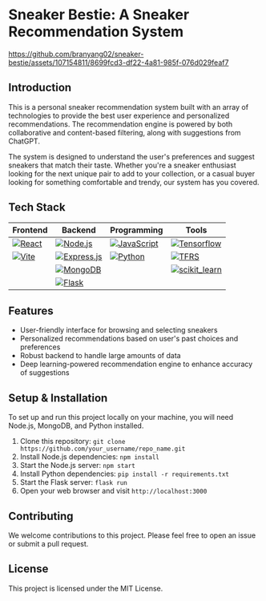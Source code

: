 # Sneaker Bestie: A Sneaker Recommendation System

https://github.com/branyang02/sneaker-bestie/assets/107154811/8699fcd3-df22-4a81-985f-076d029feaf7

## Introduction

This is a personal sneaker recommendation system built with an array of technologies to provide the best user experience and personalized recommendations. The recommendation engine is powered by both collaborative and content-based filtering, along with suggestions from ChatGPT.

The system is designed to understand the user's preferences and suggest sneakers that match their taste. Whether you're a sneaker enthusiast looking for the next unique pair to add to your collection, or a casual buyer looking for something comfortable and trendy, our system has you covered.

## Tech Stack

| Frontend                                                                                                                    | Backend                                                                                                                                           | Programming                                                                                                                                       | Tools                                                                                                                                                                 |
| --------------------------------------------------------------------------------------------------------------------------- | ------------------------------------------------------------------------------------------------------------------------------------------------- | ------------------------------------------------------------------------------------------------------------------------------------------------- | --------------------------------------------------------------------------------------------------------------------------------------------------------------------- |
| [![React](https://img.shields.io/badge/React-20232A?style=for-the-badge&logo=react&logoColor=61DAFB)](https://reactjs.org/) | [![Node.js](https://img.shields.io/badge/Node%20js-339933?style=for-the-badge&logo=nodedotjs&logoColor=white)](https://nodejs.org/en)             | [![JavaScript](https://img.shields.io/badge/JavaScript-323330?style=for-the-badge&logo=javascript&logoColor=F7DF1E)](https://www.javascript.com/) | [![Tensorflow](https://img.shields.io/badge/TensorFlow-FF6F00?style=for-the-badge&logo=TensorFlow&logoColor=white)](https://www.tensorflow.org/)                      |
| [![Vite](https://img.shields.io/badge/Vite-B73BFE?style=for-the-badge&logo=vite&logoColor=FFD62E)](https://vitejs.dev/)     | [![Express.js](https://img.shields.io/badge/Express%20js-000000?style=for-the-badge&logo=express&logoColor=white)](https://expressjs.com/)        | [![Python](https://img.shields.io/badge/Python-FFD43B?style=for-the-badge&logo=python&logoColor=blue)](https://www.python.org/)                   | [![TFRS](https://img.shields.io/badge/TFRS-FF6F00?style=for-the-badge&logo=TensorFlow&logoColor=white)](https://www.tensorflow.org/recommenders)                      |
|                                                                                                                             | [![MongoDB](https://img.shields.io/badge/MongoDB-4EA94B?style=for-the-badge&logo=mongodb&logoColor=white)](https://www.mongodb.com/)              |                                                                                                                                                   | [![scikit_learn](https://img.shields.io/badge/scikit_learn-F7931E?style=for-the-badge&logo=scikit-learn&logoColor=white)](https://scikit-learn.org/stable/index.html) |
|                                                                                                                             | [![Flask](https://img.shields.io/badge/Flask-000000?style=for-the-badge&logo=flask&logoColor=white)](https://flask.palletsprojects.com/en/2.3.x/) |                                                                                                                                                   |

<!-- [![React](https://img.shields.io/badge/React-20232A?style=for-the-badge&logo=react&logoColor=61DAFB)](https://reactjs.org/) -->
<!-- [![Vite](https://img.shields.io/badge/Vite-B73BFE?style=for-the-badge&logo=vite&logoColor=FFD62E)](https://vitejs.dev/) -->
<!-- [![Node.js](https://img.shields.io/badge/Node%20js-339933?style=for-the-badge&logo=nodedotjs&logoColor=white)](https://nodejs.org/en) -->
<!-- [![Express.js](https://img.shields.io/badge/Express%20js-000000?style=for-the-badge&logo=express&logoColor=white)](https://expressjs.com/) -->
<!-- [![MongoDB](https://img.shields.io/badge/MongoDB-4EA94B?style=for-the-badge&logo=mongodb&logoColor=white)](https://www.mongodb.com/) -->
<!-- [![Flask](https://img.shields.io/badge/Flask-000000?style=for-the-badge&logo=flask&logoColor=white)](https://flask.palletsprojects.com/en/2.3.x/) -->

<!--
- [Node.js](https://nodejs.org/en/) and [Express.js](https://expressjs.com/) for the backend
- [MongoDB](https://www.mongodb.com/) as the database
- [Flask](https://flask.palletsprojects.com/) and [PyTorch](https://pytorch.org/) for creating the deep learning-based recommendation system
- [ChatGPT](https://openai.com/research/chatgpt) for generating human-like text suggestions -->

## Features

- User-friendly interface for browsing and selecting sneakers
- Personalized recommendations based on user's past choices and preferences
- Robust backend to handle large amounts of data
- Deep learning-powered recommendation engine to enhance accuracy of suggestions

## Setup & Installation

To set up and run this project locally on your machine, you will need Node.js, MongoDB, and Python installed.

1. Clone this repository: `git clone https://github.com/your_username/repo_name.git`
2. Install Node.js dependencies: `npm install`
3. Start the Node.js server: `npm start`
4. Install Python dependencies: `pip install -r requirements.txt`
5. Start the Flask server: `flask run`
6. Open your web browser and visit `http://localhost:3000`

## Contributing

We welcome contributions to this project. Please feel free to open an issue or submit a pull request.

## License

This project is licensed under the MIT License.
